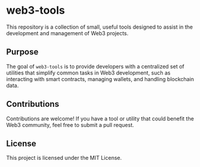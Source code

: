 # web3-tools

This repository is a collection of small, useful tools designed to assist in the development and management of Web3 projects. 

## Purpose

The goal of `web3-tools` is to provide developers with a centralized set of utilities that simplify common tasks in Web3 development, such as interacting with smart contracts, managing wallets, and handling blockchain data.

## Contributions

Contributions are welcome! If you have a tool or utility that could benefit the Web3 community, feel free to submit a pull request.

## License

This project is licensed under the MIT License.
